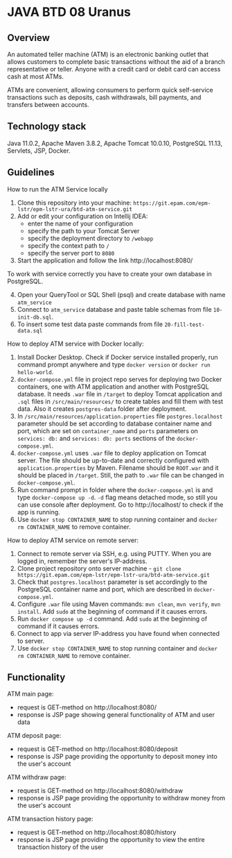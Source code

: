 # JAVA BTD 08 Uranus 

## Overview
An automated teller machine (ATM) is an electronic banking outlet that allows customers to complete basic transactions without the aid of a branch representative or teller.
Anyone with a credit card or debit card can access cash at most ATMs.

ATMs are convenient, allowing consumers to perform quick self-service transactions such as deposits, cash withdrawals, bill payments, and transfers between accounts.

## Technology stack
Java 11.0.2, Apache Maven 3.8.2, Apache Tomcat 10.0.10, PostgreSQL 11.13, Servlets, JSP, Docker.

## Guidelines

How to run the ATM Service locally

1. Clone this repository into your machine: `https://git.epam.com/epm-lstr/epm-lstr-ura/btd-atm-service.git`
2. Add or edit your configuration on Intellij IDEA:
   - enter the name of your configuration
   - specify the path to your Tomcat Server
   - specify the deployment directory to `/webapp`
   - specify the context path to `/`
   - specify the server port to `8080`
3. Start the application and follow the link http://localhost:8080/

To work with service correctly you have to create your own database in PostgreSQL.

4. Open your QueryTool or SQL Shell (psql) and create database with name `atm_service`
5. Connect to `atm_service` database and paste table schemas from file `10-init-db.sql`.
6. To insert some test data paste commands from file `20-fill-test-data.sql` 

How to deploy ATM service with Docker locally:
1. Install Docker Desktop. Check if Docker service installed properly, run command prompt anywhere and type `docker version` or `docker run hello-world`.
2. `docker-compose.yml` file in project repo serves for deploying two Docker containers, one with ATM application and another with PostgreSQL database. It needs `.war` file in `/target` to deploy Tomcat application and `.sql` files in `/src/main/resources/` to create tables and fill them with test data. Also it creates `postgres-data` folder after deployment.
3. In `/src/main/resources/application.properties` file `postgres.localhost` parameter should be set according to database container name and port, which are set on `container_name` and `ports` parameters on `services: db:` and `services: db: ports` sections of the `docker-compose.yml`.
4. `docker-compose.yml` uses `.war` file to deploy application on Tomcat server. The file should be up-to-date and correctly configured with `application.properties` by Maven. Filename should be `ROOT.war` and it should be placed in `/target`. Still, the path to `.war` file can be changed in `docker-compose.yml`.
5. Run command prompt in folder where the `docker-compose.yml` is and type `docker-compose up -d`. `-d` flag means detached mode, so still you can use console after deployment. Go to http://localhost/ to check if the app is running.
6. Use `docker stop CONTAINER_NAME` to stop running container and `docker rm CONTAINER_NAME` to remove container.

How to deploy ATM service on remote server:
1. Connect to remote server via SSH, e.g. using PUTTY. When you are logged in, remember the server's IP-address.
2. Clone project repository onto server machine - `git clone https://git.epam.com/epm-lstr/epm-lstr-ura/btd-atm-service.git`
3. Check that `postgres.localhost` parameter is set accordingly to the PostgreSQL container name and port, which are described in `docker-compose.yml`.
4. Configure `.war` file using Maven commands: `mvn clean`, `mvn verify`, `mvn install`. Add `sudo` at the beginning of command if it causes errors.
5. Run `docker compose up -d` command. Add `sudo` at the beginning of command if it causes errors.
6. Connect to app via server IP-address you have found when connected to server.
7. Use `docker stop CONTAINER_NAME` to stop running container and `docker rm CONTAINER_NAME` to remove container.

## Functionality

ATM main page:
   - request is GET-method on http://localhost:8080/ 
   - response is JSP page showing general functionality of ATM and user data

ATM deposit page:
- request is GET-method on http://localhost:8080/deposit
- response is JSP page providing the opportunity to deposit money into the user's account

ATM withdraw page:
- request is GET-method on http://localhost:8080/withdraw
- response is JSP page providing the opportunity to withdraw money from the user's account

ATM transaction history page:
- request is GET-method on http://localhost:8080/history 
- response is JSP page providing the opportunity to view the entire transaction history of the user
